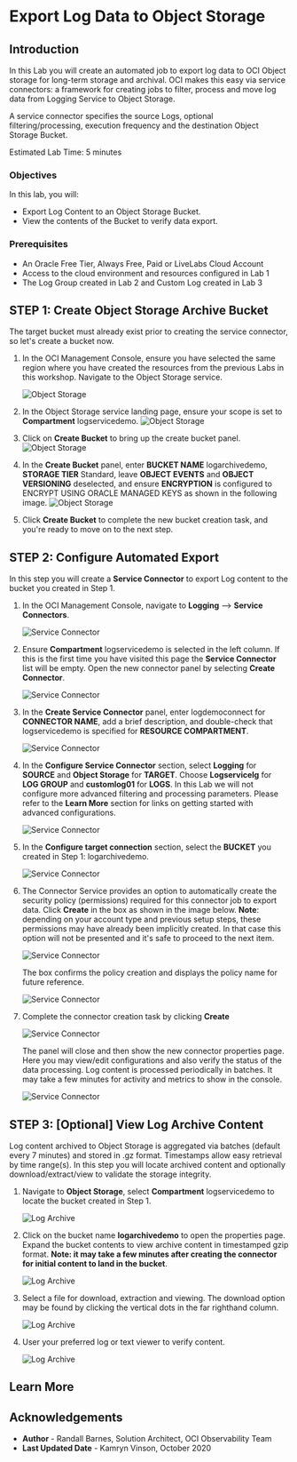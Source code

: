 # Export Log Data to Object Storage

## Introduction

In this Lab you will create an automated job to export log data to OCI Object storage for long-term storage and archival.  OCI makes this easy via service connectors: a framework for creating jobs to filter, process and move log data from Logging Service to Object Storage.

A service connector specifies the source Logs, optional filtering/processing, execution frequency and the destination Object Storage Bucket.  

Estimated Lab Time: 5 minutes


### Objectives

In this lab, you will:
* Export Log Content to an Object Storage Bucket.
* View the contents of the Bucket to verify data export.

### Prerequisites

* An Oracle Free Tier, Always Free, Paid or LiveLabs Cloud Account
* Access to the cloud environment and resources configured in Lab 1
* The Log Group created in Lab 2 and Custom Log created in Lab 3

## **STEP 1**: Create Object Storage Archive Bucket

The target bucket must already exist prior to creating the service connector, so let's create a bucket now.

1.  In the OCI Management Console, ensure you have selected the same region where you have created the resources from the previous Labs in this workshop.  Navigate to the Object Storage service.

    ![Object Storage](images/object-storage.png)

2.  In the Object Storage service landing page, ensure your scope is set to **Compartment** logservicedemo.
    ![Object Storage](images/scope-compartment.png)

3.  Click on **Create Bucket** to bring up the create bucket panel.
    ![Object Storage](images/create-bucket.png)

4.  In the **Create Bucket** panel, enter **BUCKET NAME** logarchivedemo, **STORAGE TIER** Standard, leave **OBJECT EVENTS** and **OBJECT VERSIONING** deselected, and ensure **ENCRYPTION** is configured to ENCRYPT USING ORACLE MANAGED KEYS as shown in the following image.
    ![Object Storage](images/create-bucket-wizard.png)

5.  Click **Create Bucket** to complete the new bucket creation task, and you're ready to move on to the next step.

## **STEP 2:** Configure Automated Export

In this step you will create a **Service Connector** to export Log content to the bucket you created in Step 1.

1. In the OCI Management Console, navigate to **Logging** --> **Service Connectors**.

    ![Service Connector](images/service-connector.png)

   
2. Ensure **Compartment** logservicedemo is selected in the left column.  If this is the first time you have visited this page the **Service Connector** list will be empty.  Open the new connector panel by selecting **Create Connector**.
    
    ![Service Connector](images/create-service-connector.png)

3. In the **Create Service Connector** panel, enter logdemoconnect for **CONNECTOR NAME**, add a brief description, and double-check that logservicedemo is specified for **RESOURCE COMPARTMENT**.
    
    ![Service Connector](images/create-service-connector-1.png)

4. In the **Configure Service Connector** section, select **Logging** for **SOURCE** and **Object Storage** for **TARGET**.  Choose **Logservicelg** for **LOG GROUP**  and **customlog01** for **LOGS**.  In this Lab we will not configure more advanced filtering and processing parameters.  Please refer to the **Learn More** section for links on getting started with advanced configurations.
    
    ![Service Connector](images/create-service-connector-2.png)

5. In the **Configure target connection** section, select the **BUCKET** you created in Step 1: logarchivedemo.    
    
    ![Service Connector](images/create-service-connector-3.png)

6. The Connector Service provides an option to automatically create the security policy (permissions) required for this connector job to export data.  Click **Create** in the box as shown in the image below.  **Note**: depending on your account type and previous setup steps, these permissions may have already been implicitly created.  In that case this option will not be presented and it's safe to proceed to the next item.
    
    ![Service Connector](images/create-service-connector-4.png)

   The box confirms the policy creation and displays the policy name for future reference.
    
    ![Service Connector](images/create-service-connector-5.png)

7. Complete the connector creation task by clicking **Create**

    ![Service Connector](images/create-service-connector-6.png)

   The panel will close and then show the new connector properties page.  Here you may view/edit configurations and also verify the status of the data processing.  Log content is processed periodically in batches.  It may take a few minutes for activity and metrics to show in the console.

    ![Service Connector](images/create-service-connector-7.png)

   
## **STEP 3:** [Optional] View Log Archive Content

Log content archived to Object Storage is aggregated via batches (default every 7 minutes) and stored in .gz format. Timestamps allow easy retrieval by time range(s).  In this step you will locate archived content and optionally download/extract/view to validate the storage integrity.

1. Navigate to **Object Storage**, select **Compartment** logservicedemo to locate the bucket created in Step 1.

    ![Log Archive](images/bucket.png)

2. Click on the bucket name **logarchivedemo** to open the properties page.  Expand the bucket contents to view archive content in timestamped gzip format.  **Note: it may take a few minutes after creating the connector for initial content to land in the bucket**. 

    ![Log Archive](images/log-archive.png)


3. Select a file for download, extraction and viewing. The download option may be found by clicking the vertical dots in the far righthand column.  

    ![Log Archive](images/log-archive-download.png)

4. User your preferred log or text viewer to verify content.

    ![Log Archive](images/log-viewer.png)

## Learn More


## Acknowledgements
* **Author** - Randall Barnes, Solution Architect, OCI Observability Team
* **Last Updated Date** - Kamryn Vinson, October 2020


